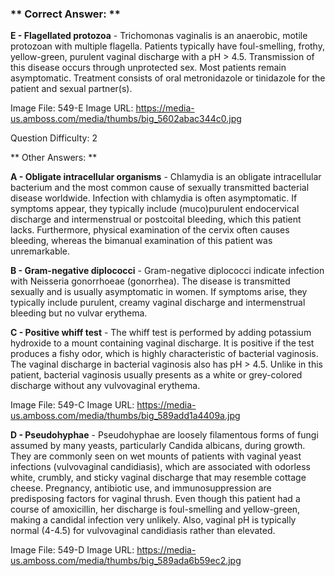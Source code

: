 ### ** Correct Answer: **

**E - Flagellated protozoa** - Trichomonas vaginalis is an anaerobic, motile protozoan with multiple flagella. Patients typically have foul-smelling, frothy, yellow-green, purulent vaginal discharge with a pH > 4.5. Transmission of this disease occurs through unprotected sex. Most patients remain asymptomatic. Treatment consists of oral metronidazole or tinidazole for the patient and sexual partner(s).

Image File: 549-E
Image URL: https://media-us.amboss.com/media/thumbs/big_5602abac344c0.jpg

Question Difficulty: 2

** Other Answers: **

**A - Obligate intracellular organisms** - Chlamydia is an obligate intracellular bacterium and the most common cause of sexually transmitted bacterial disease worldwide. Infection with chlamydia is often asymptomatic. If symptoms appear, they typically include (muco)purulent endocervical discharge and intermenstrual or postcoital bleeding, which this patient lacks. Furthermore, physical examination of the cervix often causes bleeding, whereas the bimanual examination of this patient was unremarkable.

**B - Gram-negative diplococci** - Gram-negative diplococci indicate infection with Neisseria gonorrhoeae (gonorrhea). The disease is transmitted sexually and is usually asymptomatic in women. If symptoms arise, they typically include purulent, creamy vaginal discharge and intermenstrual bleeding but no vulvar erythema.

**C - Positive whiff test** - The whiff test is performed by adding potassium hydroxide to a mount containing vaginal discharge. It is positive if the test produces a fishy odor, which is highly characteristic of bacterial vaginosis. The vaginal discharge in bacterial vaginosis also has pH > 4.5. Unlike in this patient, bacterial vaginosis usually presents as a white or grey-colored discharge without any vulvovaginal erythema.

Image File: 549-C
Image URL: https://media-us.amboss.com/media/thumbs/big_589add1a4409a.jpg

**D - Pseudohyphae** - Pseudohyphae are loosely filamentous forms of fungi assumed by many yeasts, particularly Candida albicans, during growth. They are commonly seen on wet mounts of patients with vaginal yeast infections (vulvovaginal candidiasis), which are associated with odorless white, crumbly, and sticky vaginal discharge that may resemble cottage cheese. Pregnancy, antibiotic use, and immunosuppression are predisposing factors for vaginal thrush. Even though this patient had a course of amoxicillin, her discharge is foul-smelling and yellow-green, making a candidal infection very unlikely. Also, vaginal pH is typically normal (4-4.5) for vulvovaginal candidiasis rather than elevated.

Image File: 549-D
Image URL: https://media-us.amboss.com/media/thumbs/big_589ada6b59ec2.jpg

